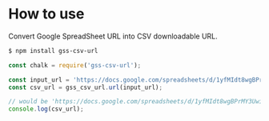 # How to use

Convert Google SpreadSheet URL into CSV downloadable URL.

```bash
$ npm install gss-csv-url
```

```javascript
const chalk = require('gss-csv-url');

const input_url = 'https://docs.google.com/spreadsheets/d/1yfMIdt8wgBPrMY3UwiCTsX3EN_2gcLCmPAEy8dfYeLY/edit#gid=374636390';
const csv_url = gss_csv_url.url(input_url);

// would be 'https://docs.google.com/spreadsheets/d/1yfMIdt8wgBPrMY3UwiCTsX3EN_2gcLCmPAEy8dfYeLY/export?format=csv&gid=374636390'
console.log(csv_url); 
```
